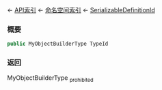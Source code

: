 ← [API索引](Api-Index) ← [命名空间索引](Namespace-Index) ← [SerializableDefinitionId](VRage.ObjectBuilders.SerializableDefinitionId)

### 概要

```csharp
public MyObjectBuilderType TypeId
```

### 返回

MyObjectBuilderType <sub>prohibited</sub>

